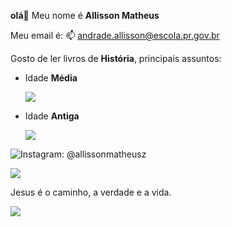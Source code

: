 **olá**👋
Meu nome é **Allisson Matheus**

Meu email é: 📫 andrade.allisson@escola.pr.gov.br

Gosto de ler livros de **História**, principais assuntos: 
- Idade **Média**
  
   ![](https://media.tenor.com/Wp_HEKKmHmAAAAAC/war.gif)
- Idade **Antiga**

   ![](https://media.tenor.com/7ueQXokwiQQAAAAd/apocalyptica.gif)

![Instagram: @allissonmatheusz](https://www.instagram.com/allissonmatheusz)
  
[![](https://img.shields.io/badge/Instagram-E4405F?style=for-the-badge&logo=instagram&logoColor=white)](https://www.instagram.com/aluraonline/)

  Jesus é o caminho, a verdade e a vida.

  
 ![](https://media.tenor.com/WgY0WLQ4cZMAAAAC/jeus-jesus.gif)

  

  

<!--
**profeallisson/profeallisson** is a ✨ _special_ ✨ repository because its `README.md` (this file) appears on your GitHub profile.

Here are some ideas to get you started:

- 🔭 I’m currently working on ...
- 🌱 I’m currently learning ...
- 👯 I’m looking to collaborate on ...
- 🤔 I’m looking for help with ...
- 💬 Ask me about ...
- 📫 How to reach me: ...
- 😄 Pronouns: ...
- ⚡ Fun fact: ...
-->
